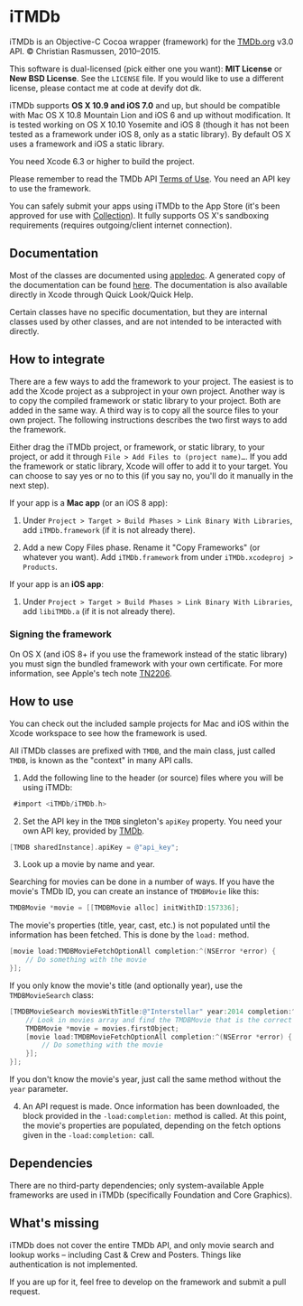 # iTMDb

iTMDb is an Objective-C Cocoa wrapper (framework) for the [TMDb.org](http://tmdb.org/) v3.0 API. © Christian Rasmussen, 2010–2015.

This software is dual-licensed (pick either one you want): **MIT License** or **New BSD License**. See the `LICENSE` file. If you would like to use a different license, please contact me at code at devify dot dk.

iTMDb supports **OS X 10.9 and iOS 7.0** and up, but should be compatible with Mac OS X 10.8 Mountain Lion and iOS 6 and up without modification. It is tested working on OS X 10.10 Yosemite and iOS 8 (though it has not been tested as a framework under iOS 8, only as a static library). By default OS X uses a framework and iOS a static library.

You need Xcode 6.3 or higher to build the project.

Please remember to read the TMDb API [Terms of Use](https://www.themoviedb.org/about/api-terms). You need an API key to use the framework.

You can safely submit your apps using iTMDb to the App Store (it's been approved for use with [Collection](http://collectionapp.com/)). It fully supports OS X's sandboxing requirements (requires outgoing/client internet connection).

## Documentation

Most of the classes are documented using [appledoc](https://github.com/tomaz/appledoc). A generated copy of the documentation can be found [here](http://docs.apoltix.com/itmdb/). The documentation is also available directly in Xcode through Quick Look/Quick Help.

Certain classes have no specific documentation, but they are internal classes used by other classes, and are not intended to be interacted with directly.

## How to integrate

There are a few ways to add the framework to your project. The easiest is to add the Xcode project as a subproject in your own project. Another way is to copy the compiled framework or static library to your project. Both are added in the same way. A third way is to copy all the source files to your own project. The following instructions describes the two first ways to add the framework.

Either drag the iTMDb project, or framework, or static library, to your project, or add it through `File > Add Files to (project name)…`. If you add the framework or static library, Xcode will offer to add it to your target. You can choose to say yes or no to this (if you say no, you'll do it manually in the next step).

If your app is a **Mac app** (or an iOS 8 app):

1. Under `Project > Target > Build Phases > Link Binary With Libraries`, add `iTMDb.framework` (if it is not already there).

2. Add a new Copy Files phase. Rename it "Copy Frameworks" (or whatever you want). Add `iTMDb.framework` from under `iTMDb.xcodeproj > Products`.

If your app is an **iOS app**:

1. Under `Project > Target > Build Phases > Link Binary With Libraries`, add `libiTMDb.a` (if it is not already there).

### Signing the framework

On OS X (and iOS 8+ if you use the framework instead of the static library) you must sign the bundled framework with your own certificate. For more information, see Apple's tech note [TN2206](https://developer.apple.com/library/mac/technotes/tn2206/_index.html#//apple_ref/doc/uid/DTS40007919-CH1-TNTAG13).

## How to use

You can check out the included sample projects for Mac and iOS within the Xcode workspace to see how the framework is used.

All iTMDb classes are prefixed with `TMDB`, and the main class, just called `TMDB`, is known as the "context" in many API calls.

1. Add the following line to the header (or source) files where you will be using iTMDb:

```objective-c
 #import <iTMDb/iTMDb.h>
```

2. Set the API key in the `TMDB` singleton's `apiKey` property. You need your own API key, provided by [TMDb](http://api.themoviedb.org/).

```objective-c
[TMDB sharedInstance].apiKey = @"api_key";
```

3. Look up a movie by name and year.

Searching for movies can be done in a number of ways. If you have the movie's TMDb ID, you can create an instance of `TMDBMovie` like this:

```objective-c
TMDBMovie *movie = [[TMDBMovie alloc] initWithID:157336];
```

The movie's properties (title, year, cast, etc.) is not populated until the information has been fetched. This is done by the `load:` method.

```objective-c
[movie load:TMDBMovieFetchOptionAll completion:^(NSError *error) {
	// Do something with the movie
}];
```

If you only know the movie's title (and optionally year), use the `TMDBMovieSearch` class:

```objective-c
[TMDBMovieSearch moviesWithTitle:@"Interstellar" year:2014 completion:^(NSArray *movies, NSError *error) {
	// Look in movies array and find the TMDBMovie that is the correct one
	TMDBMovie *movie = movies.firstObject;
	[movie load:TMDBMovieFetchOptionAll completion:^(NSError *error) {
		// Do something with the movie
	}];
}];
```

If you don't know the movie's year, just call the same method without the `year` parameter.

4. An API request is made. Once information has been downloaded, the block provided in the `-load:completion:` method is called.  At this point, the movie's properties are populated, depending on the fetch options given in the `-load:completion:` call.

## Dependencies

There are no third-party dependencies; only system-available Apple frameworks are used in iTMDb (specifically Foundation and Core Graphics).

## What's missing

iTMDb does not cover the entire TMDb API, and only movie search and lookup works – including Cast & Crew and Posters. Things like authentication is not implemented.

If you are up for it, feel free to develop on the framework and submit a pull request.
